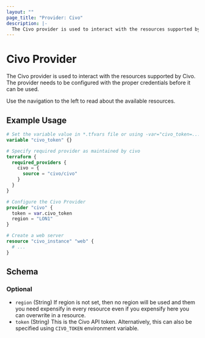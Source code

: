 ```yaml
---
layout: ""
page_title: "Provider: Civo"
description: |-
  The Civo provider is used to interact with the resources supported by Civo. The provider needs to be configured with the proper credentials before it can be used.
---
```


# Civo Provider

The Civo provider is used to interact with the resources supported by Civo. The provider needs to be configured with the proper credentials before it can be used.

Use the navigation to the left to read about the available resources.

## Example Usage

```terraform
# Set the variable value in *.tfvars file or using -var="civo_token=..." CLI flag
variable "civo_token" {}

# Specify required provider as maintained by civo
terraform {
  required_providers {
    civo = {
      source = "civo/civo"
    }
  }
}

# Configure the Civo Provider
provider "civo" {
  token = var.civo_token
  region = "LON1"
}

# Create a web server
resource "civo_instance" "web" {
  # ...
}
```

<!-- schema generated by tfplugindocs -->
## Schema

### Optional

- `region` (String) If region is not set, then no region will be used and them you need expensify in every resource even if you expensify here you can overwrite in a resource.
- `token` (String) This is the Civo API token. Alternatively, this can also be specified using `CIVO_TOKEN` environment variable.
